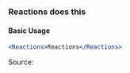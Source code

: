 ### Reactions does this

#### Basic Usage

```jsx
<Reactions>Reactions</Reactions>
```

Source:

```js { "file": "./Reactions.js" }
```
